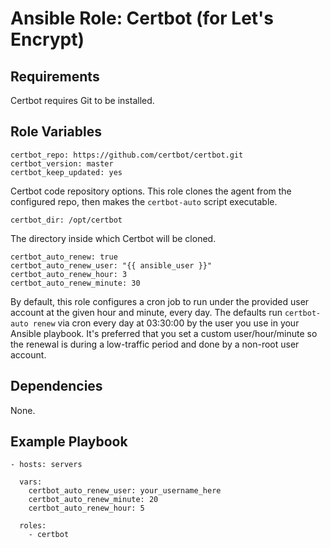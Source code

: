 # Ansible Role: Certbot (for Let's Encrypt)

## Requirements

Certbot requires Git to be installed.

## Role Variables

    certbot_repo: https://github.com/certbot/certbot.git
    certbot_version: master
    certbot_keep_updated: yes

Certbot code repository options. This role clones the agent from the configured repo, then makes the `certbot-auto` script executable.

    certbot_dir: /opt/certbot

The directory inside which Certbot will be cloned.

    certbot_auto_renew: true
    certbot_auto_renew_user: "{{ ansible_user }}"
    certbot_auto_renew_hour: 3
    certbot_auto_renew_minute: 30

By default, this role configures a cron job to run under the provided user account at the given hour and minute, every day. The defaults run `certbot-auto renew` via cron every day at 03:30:00 by the user you use in your Ansible playbook. It's preferred that you set a custom user/hour/minute so the renewal is during a low-traffic period and done by a non-root user account.

## Dependencies

None.

## Example Playbook

    - hosts: servers

      vars:
        certbot_auto_renew_user: your_username_here
        certbot_auto_renew_minute: 20
        certbot_auto_renew_hour: 5

      roles:
        - certbot
